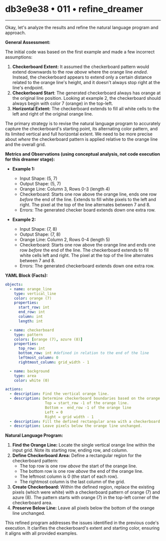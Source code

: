 # db3e9e38 • 011 • refine_dreamer

---
Okay, let's analyze the results and refine the natural language program and approach.

**General Assessment:**

The initial code was based on the first example and made a few incorrect assumptions:

1.  **Checkerboard Extent:** It assumed the checkerboard pattern would extend downwards to the row *above* where the orange line *ended*. Instead, the checkerboard appears to extend only a certain distance related to the orange line's height, and it doesn't always stop right at the line's endpoint.
2.  **Checkerboard Start**: The generated checkerboard always has orange at the original line position. Looking at example 2, the checkerboard should always begin with color 7 (orange) in the top-left.
3. **Horizontal Extent:** The checkerboard extends to fill all white cells to the left and right of the original orange line.

The primary strategy is to revise the natural language program to accurately capture the checkerboard's starting point, its alternating color pattern, and its limited vertical and full horizontal extent. We need to be more precise about *where* the checkerboard pattern is applied relative to the orange line and the overall grid.

**Metrics and Observations (using conceptual analysis, not code execution for this dreamer stage):**

*   **Example 1:**
    *   Input Shape: (5, 7)
    *   Output Shape: (5, 7)
    *   Orange Line: Column 3, Rows 0-3 (length 4)
    *   Checkerboard: Starts one row above the orange line, ends one row *before* the end of the line. Extends to fill white pixels to the left and right. The pixel at the top of the line alternates between 7 and 8.
    *    Errors: The generated checker board extends down one extra row.

*   **Example 2:**
    *   Input Shape: (7, 8)
    *   Output Shape: (7, 8)
    *   Orange Line: Column 2, Rows 0-4 (length 5)
    *   Checkerboard: Starts one row above the orange line and ends one row *before* the end of the line. The checkerboard extends to fill white cells left and right. The pixel at the top of the line alternates between 7 and 8.
    *   Errors: The generated checkerboard extends down one extra row.

**YAML Block (Facts):**

```yaml
objects:
  - name: orange_line
    type: vertical_line
    color: orange (7)
    properties:
      start_row: int
      end_row: int
      column: int
      length: int

  - name: checkerboard
    type: pattern
    colors: [orange (7), azure (8)]
    properties:
      top_row: int
      bottom_row: int #defined in relation to the end of the line
      leftmost_column: 0
      rightmost_column: grid_width - 1

  - name: background
    type: area
    color: white (0)

actions:
  - description: Find the vertical orange line.
  - description: Determine checkerboard boundaries based on the orange line.
                  Top = start_row -1 of the orange line.
                  Bottom =  end_row -1 of the orange line
                  Left = 0
                  Right = grid width - 1
  - description: Fill the defined rectangular area with a checkerboard pattern, starting with orange at the top-left corner.
  - description: Leave pixels below the orange line unchanged.
```

**Natural Language Program:**

1.  **Find the Orange Line:** Locate the single vertical orange line within the input grid. Note its starting row, ending row, and column.
2.  **Define Checkerboard Area:** Define a rectangular region for the checkerboard pattern:
    *   The top row is one row *above* the start of the orange line.
    *   The bottom row is one row *above* the end of the orange line.
    *   The leftmost column is 0 (the start of each row).
    *    The rightmost column is the last column of the grid.
3.  **Create Checkerboard:** Within the defined region, replace the existing pixels (which were white) with a checkerboard pattern of orange (7) and azure (8). The pattern starts with orange (7) in the top-left corner of the checkerboard area.
4.  **Preserve Below Line:** Leave all pixels below the bottom of the orange line unchanged.

This refined program addresses the issues identified in the previous code's execution. It clarifies the checkerboard's extent and starting color, ensuring it aligns with all provided examples.


